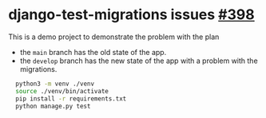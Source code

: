 # django-test-migrations issues [#398](https://github.com/wemake-services/django-test-migrations/issues/398)

This is a demo project to demonstrate the problem with the plan

- the `main` branch has the old state of the app.
- the `develop` branch has the new state of the app with a problem with the migrations.


```bash
  python3 -m venv ./venv                                                                                                                                                                                                        1h 24m
  source ./venv/bin/activate 
  pip install -r requirements.txt
  python manage.py test
```
